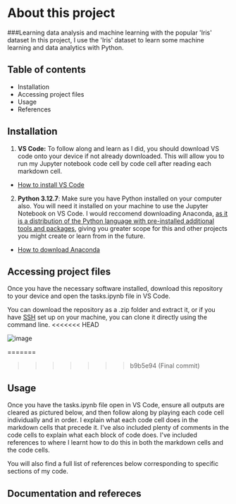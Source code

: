 # About this project
###Learning data analysis and machine learning with the popular 'Iris' dataset
In this project, I use the 'Iris' dataset to learn some machine learning and data analytics with Python.

## Table of contents
- Installation
- Accessing project files
- Usage
- References

## Installation
1. **VS Code:** To follow along and learn as I did, you should download VS code onto your device if not already downloaded. This will allow you to run my Jupyter notebook code cell by code cell after reading each markdown cell.
  - [How to install VS Code]([https://www.geeksforgeeks.org/how-to-install-visual-studio-code-on-windows/](https://techoral.com/blog/articles/tools/vscode-installation.html))

2. **Python 3.12.7**: Make sure you have Python installed on your computer also. You will need it installed on your machine to use the Jupyter Notebook on VS Code. I would reccomend downloading Anaconda, [as it is a distribution of the Python language with pre-installed additional tools and packages](https://www.anaconda.com/topics/choosing-between-anaconda-vs-python), giving you greater scope for this and other projects you might create or learn from in the future.
  - [How to download Anaconda](https://www.anaconda.com/docs/getting-started/anaconda/install)

## Accessing project files
Once you have the necessary software installed, download this repository to your device and open the tasks.ipynb file in VS Code.

You can download the repository as a .zip folder and extract it, or if you have [SSH](https://docs.github.com/en/authentication/connecting-to-github-with-ssh) set up on your machine, you can clone it directly using the command line.
<<<<<<< HEAD

![image](https://github.com/user-attachments/assets/f48ee420-1aff-4fb1-a3a0-f14df7c01d4b)

=======
>>>>>>> b9b5e94 (Final commit)

## Usage
Once you have the tasks.ipynb file open in VS Code, ensure all outputs are cleared as pictured below, and then follow along by playing each code cell individually and in order. I explain what each code cell does in the markdown cells that precede it. I've also included plenty of comments in the code cells to explain what each block of code does. I've included references to where I learnt how to do this in both the markdown cells and the code cells.

You will also find a full list of references below corresponding to specific sections of my code.

## Documentation and refereces
